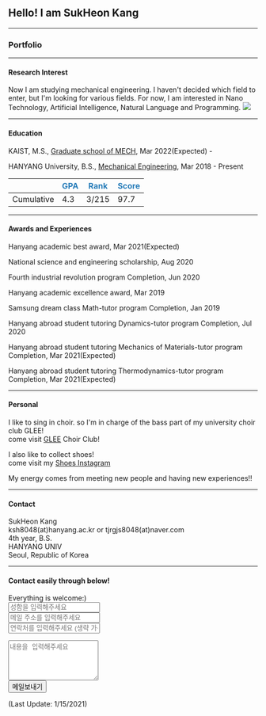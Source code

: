 ## Hello! I am SukHeon Kang

---

### Portfolio

---

#### Research Interest 
Now I am studying mechanical engineering.
I haven't decided which field to enter, but I'm looking for various fields. For now, I am interested in Nano Technology, Artificial Intelligence, Natural Language and Programming.
<img src="images/aabb.gif"/>

---

#### Education
KAIST, M.S., [Graduate school of MECH](https://me.kaist.ac.kr/main/main.html), Mar 2022(Expected) -

HANYANG University, B.S., [Mechanical Engineering](http://me.hanyang.ac.kr/), Mar 2018 - Present

||<span style="color:rgb(38, 124, 185)">GPA</span>|<span style="color:rgb(38, 124, 185)">Rank</span>|<span style="color:rgb(38, 124, 185)">Score</span>|
|----|----|----|----|
|Cumulative|4.3|3/215|97.7|

---

#### Awards and Experiences
Hanyang academic best award, Mar 2021(Expected)

National science and engineering scholarship, Aug 2020

Fourth industrial revolution program Completion, Jun 2020

Hanyang academic excellence award, Mar 2019

Samsung dream class Math-tutor program Completion, Jan 2019

Hanyang abroad student tutoring Dynamics-tutor program Completion, Jul 2020

Hanyang abroad student tutoring Mechanics of Materials-tutor program Completion, Mar 2021(Expected)

Hanyang abroad student tutoring Thermodynamics-tutor program Completion, Mar 2021(Expected)

---

#### Personal
I like to sing in choir. so I'm in charge of the bass part of my university choir club GLEE!
<br>
come visit [GLEE](https://www.youtube.com/channel/UCd3RBgdgh2xeIMHPRJBOFDw) Choir Club!

I also like to collect shoes!
<br>
come visit my [Shoes Instagram](https://www.instagram.com/honey__ksh/)

My energy comes from meeting new people and having new experiences!!

---

#### Contact
SukHeon Kang
<br>
ksh8048(at)hanyang.ac.kr or tjrgjs8048(at)naver.com
<br>
4th year, B.S.
<br>
HANYANG UNIV
<br>
Seoul, Republic of Korea

---

#### Contact easily through below!
Everything is welcome:)
<br>
<input type="text" name="name" placeholder="성함을 입력해주세요">
<br>
<input type="text" name="email" placeholder="메일 주소를 입력해주세요">
<br>
<input type="text" name="phone" placeholder="연락처를 입력해주세요 (생략 가능)">
<br>
<textarea name="message" rows="5" placeholder="내용을 입력해주세요 "></textarea>
<br>
<input type="button" name="submit" class="btn white" value="메일보내기"/>

 <script type="text/javascript">
	
	$(document).ready(function() {
		emailjs.init("user_W8k3o3ocIJ3fuVK8YTRFe");		
        
        $('input[name=submit]').click(function(){       	 
          
          var templateParams = {	
                name: $('input[name=name]').val(),
                phone: $('input[name=phone]').val(), 
                email : $('input[name=email]').val(),
                message : $('textarea[name=message]').val()
           				};
                    
                	
         emailjs.sendForm('service_fkb07ju', 'template_boq49uk', templateParams)
         	    .then(function(response) {
         	       console.log('SUCCESS!', response.status, response.text);
         	    }, function(error) {
         	       console.log('FAILED...', error);
         	    });
         	       


        });
        
	  });
    

	</script>
(Last Update: 1/15/2021)

